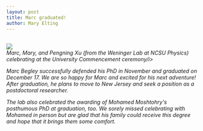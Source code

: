 ```yaml
---
layout: post
title: Marc graduated!
author: Mary Elting
---
```



<br>


<div style="max-width: 600px;">
     <div class="media">
          <img class="media-object" src="{{ site.baseurl }}/images/news/marcGraduation.jpg">
     </div>
</div>
<i>Marc, Mary, and Pengning Xu (from the Weninger Lab at NCSU Physics) celebrating at the University Commencement ceremony/i>

Marc Begley successfully defended his PhD in November and graduated on December 17. We are so happy for Marc and excited for his next adventure! After graduation, he plans to move to New Jersey and seek a position as a postdoctoral researcher.

The lab also celebrated the awarding of Mohamed Moshtohry's posthumous PhD at graduation, too. We sorely missed celebrating with Mohamed in person but are glad that his family could receive this degree and hope that it brings them some comfort.